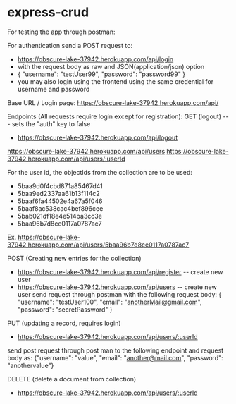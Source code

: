 # express-crud

For testing the app through postman:

For authentication send a POST request to:
- https://obscure-lake-37942.herokuapp.com/api/login
- with the request body as raw and JSON(application/json) option 
- { "username": "testUser99", "password": "password99" }
- you may also login using the frontend using the same credential for username and password


Base URL / Login page:
https://obscure-lake-37942.herokuapp.com/api/

Endpoints (All requests require login except for registration):
GET
(logout) --- sets the "auth" key to false
 - https://obscure-lake-37942.herokuapp.com/api/logout

https://obscure-lake-37942.herokuapp.com/api/users
https://obscure-lake-37942.herokuapp.com/api/users/:userId

For the user id, the objectIds from the collection are to be used:

- 5baa9d0f4cbd871a85467d41
- 5baa9ed2337aa61b13f114c2
- 5baaf6fa44502e4a67a5f046
- 5baaf8ac538cac4bef896cee
- 5bab021df18e4e514ba3cc3e
- 5baa96b7d8ce0117a0787ac7

Ex. https://obscure-lake-37942.herokuapp.com/api/users/5baa96b7d8ce0117a0787ac7

POST (Creating new entries for the collection)
- https://obscure-lake-37942.herokuapp.com/api/register    -- create new user
- https://obscure-lake-37942.herokuapp.com/api/users    -- create new user
send request through postman with the following request body: 
{
  "username": "testUser100",
  "email": "anotherMail@gmail.com",
  "password": "secretPassword"
}


PUT (updating a record, requires login)
 - https://obscure-lake-37942.herokuapp.com/api/users/:userId
 
 send post request through post man to the following endpoint and request body as:
 {"username": "value", "email": "another@mail.com", "password": "anothervalue"}
 
 
 DELETE (delete a document from collection)
 - https://obscure-lake-37942.herokuapp.com/api/users/:userId
 
 
 
 
 
 
 
 
 
 
 
 
 
 
 
